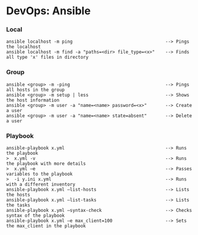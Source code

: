 # DevOps: Ansible

### Local 
    ansible localhost -m ping                                   --> Pings the localhost
    ansible localhost -m find -a "paths=<dir> file_type=<x>"    --> Finds all type 'x' files in directory

### Group
    ansible <group> -m -ping                                    --> Pings all hosts in the group
    ansible <group> -m setup | less                             --> Shows the host information
    ansible <group> -m user -a "name=<name> password=<x>"       --> Create a user 
    ansible <group> -m user -a "name=<name> state=absent"       --> Delete a user 

### Playbook 
    ansible-playbook x.yml                                      --> Runs the playbook
    >  x.yml -v                                                 --> Runs the playbook with more details
    >  x.yml –e                                                 --> Passes variables to the playbook
    >  -i y.ini x.yml                                           --> Runs with a different inventory
    ansible-playbook x.yml –list-hosts                          --> Lists the hosts
    ansible-playbook x.yml –list-tasks                          --> Lists the tasks
    ansible-playbook x.yml –syntax-check                        --> Checks syntax of the playbook
    ansible-playbook x.yml –e max_client=100                    --> Sets the max_client in the playbook

